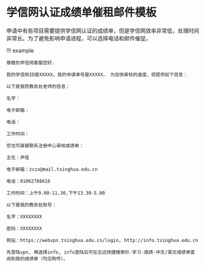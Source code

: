 # 学信网认证成绩单催租邮件模板

申请中有些项目需要提供学信网认证的成绩单，但是学信网效率非常低，处理时间非常长。为了避免影响申请进程，可以选择电话和邮件催促。

!!! example

    尊敬的学信网客服您好，
    
    我的学信网ID是XXXXX，我的申请单号是XXXXX， 为加快审核的速度，现提供如下信息：

    以下是我院教务处老师的信息：
    
    名字：
    
    电子邮箱：
    
    电话：
    
    工作时间：

    您也可直接联系注册中心审核成绩单：
    
    主任：尹佳
    
    电子邮箱：zczx@mail.tsinghua.edu.cn
    
    电话：01062788616
    
    工作时间：上午9.00-11.30,下午13.30-5.00

    以下是我的教务处账号：
    
    名字：XXXXXXXX
    
    密码：XXXXXXXX
    
    网站：https://webvpn.tsinghua.edu.cn/login, http://info.tsinghua.edu.cn
    
    先登陆vpn, 再选择info, info登陆后可在左边快捷搜索栏-学习-成绩-中文/英文成绩单查阅到我的成绩单（均见附件）。
